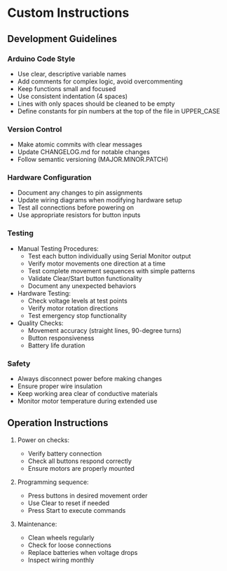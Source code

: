 # Custom Instructions

## Development Guidelines

### Arduino Code Style
- Use clear, descriptive variable names
- Add comments for complex logic, avoid overcommenting
- Keep functions small and focused
- Use consistent indentation (4 spaces)
- Lines with only spaces should be cleaned to be empty
- Define constants for pin numbers at the top of the file in UPPER_CASE

### Version Control
- Make atomic commits with clear messages
- Update CHANGELOG.md for notable changes
- Follow semantic versioning (MAJOR.MINOR.PATCH)

### Hardware Configuration
- Document any changes to pin assignments
- Update wiring diagrams when modifying hardware setup
- Test all connections before powering on
- Use appropriate resistors for button inputs

### Testing
- Manual Testing Procedures:
  - Test each button individually using Serial Monitor output
  - Verify motor movements one direction at a time
  - Test complete movement sequences with simple patterns
  - Validate Clear/Start button functionality
  - Document any unexpected behaviors
- Hardware Testing:
  - Check voltage levels at test points
  - Verify motor rotation directions
  - Test emergency stop functionality
- Quality Checks:
  - Movement accuracy (straight lines, 90-degree turns)
  - Button responsiveness
  - Battery life duration

### Safety
- Always disconnect power before making changes
- Ensure proper wire insulation
- Keep working area clear of conductive materials
- Monitor motor temperature during extended use

## Operation Instructions
1. Power on checks:
   - Verify battery connection
   - Check all buttons respond correctly
   - Ensure motors are properly mounted

2. Programming sequence:
   - Press buttons in desired movement order
   - Use Clear to reset if needed
   - Press Start to execute commands

3. Maintenance:
   - Clean wheels regularly
   - Check for loose connections
   - Replace batteries when voltage drops
   - Inspect wiring monthly